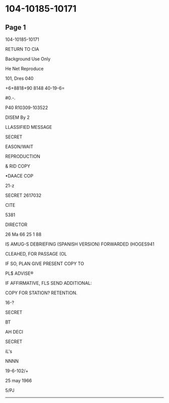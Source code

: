 # 104-10185-10171

## Page 1

104-10185-10171

RETURN TO CIA

Background Use Only

He Net Reproduce

101, Dres 040

+6+8818+90 8148 40-19-6=

#0.-.

P40 R10309-103522

DISEM By 2

LLASSIFIED MESSAGE

SECRET

EASON/WAIT

REPRODUCTION

& RID COPY

•DAACE COP

21-z

SECRET 2617032

CITE

5381

DIRECTOR

26 Ma 66 25 1 88

IS AMUG-S DEBRIEFING (SPANISH VERSION) FORWARDED (HOGES941

CLEAHED, FOR PASSAGE (OL

IF SO, PLAN GIVE PRESENT COPY TO

PL$ ADVISE®

IF AFFIRMATIVE, FLS SEND ADDITIONAL:

COPY FOR STATION? RETENTION.

16-?

SECRET

BT

AH DECI

SECRET

iL's

NNNN

19-6-102/+

25 may 1966

5/PJ

---

